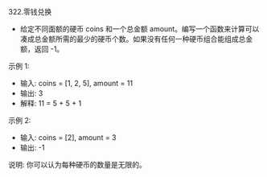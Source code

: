 322.零钱兑换
- 给定不同面额的硬币 coins 和一个总金额 amount。编写一个函数来计算可以凑成总金额所需的最少的硬币个数。如果没有任何一种硬币组合能组成总金额，返回 -1。

示例 1:
- 输入: coins = [1, 2, 5], amount = 11
- 输出: 3 
- 解释: 11 = 5 + 5 + 1

示例 2:
- 输入: coins = [2], amount = 3
- 输出: -1

说明:
你可以认为每种硬币的数量是无限的。